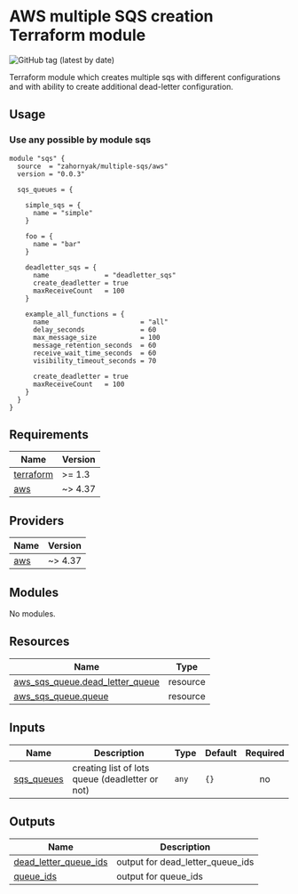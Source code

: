 # AWS multiple SQS creation Terraform module 
![GitHub tag (latest by date)](https://img.shields.io/github/v/tag/zahornyak/terraform-aws-multiple-sqs)


Terraform module which creates multiple sqs with different configurations and with ability to create additional dead-letter configuration.

## Usage

### Use any possible by module sqs

```hcl
module "sqs" {
  source  = "zahornyak/multiple-sqs/aws"
  version = "0.0.3"

  sqs_queues = {

    simple_sqs = {
      name = "simple"
    }
    
    foo = {
      name = "bar"
    }

    deadletter_sqs = {
      name              = "deadletter_sqs"
      create_deadletter = true
      maxReceiveCount   = 100
    }

    example_all_functions = {
      name                       = "all"
      delay_seconds              = 60
      max_message_size           = 100
      message_retention_seconds  = 60
      receive_wait_time_seconds  = 60
      visibility_timeout_seconds = 70

      create_deadletter = true
      maxReceiveCount   = 100
    }
  }
}
```



<!-- BEGINNING OF PRE-COMMIT-TERRAFORM DOCS HOOK -->
## Requirements

| Name | Version |
|------|---------|
| <a name="requirement_terraform"></a> [terraform](#requirement\_terraform) | >= 1.3 |
| <a name="requirement_aws"></a> [aws](#requirement\_aws) | ~> 4.37 |

## Providers

| Name | Version |
|------|---------|
| <a name="provider_aws"></a> [aws](#provider\_aws) | ~> 4.37 |

## Modules

No modules.

## Resources

| Name | Type |
|------|------|
| [aws_sqs_queue.dead_letter_queue](https://registry.terraform.io/providers/hashicorp/aws/latest/docs/resources/sqs_queue) | resource |
| [aws_sqs_queue.queue](https://registry.terraform.io/providers/hashicorp/aws/latest/docs/resources/sqs_queue) | resource |

## Inputs

| Name | Description | Type | Default | Required |
|------|-------------|------|---------|:--------:|
| <a name="input_sqs_queues"></a> [sqs\_queues](#input\_sqs\_queues) | creating list of lots queue (deadletter or not) | `any` | `{}` | no |

## Outputs

| Name | Description |
|------|-------------|
| <a name="output_dead_letter_queue_ids"></a> [dead\_letter\_queue\_ids](#output\_dead\_letter\_queue\_ids) | output for dead\_letter\_queue\_ids |
| <a name="output_queue_ids"></a> [queue\_ids](#output\_queue\_ids) | output for queue\_ids |
<!-- END OF PRE-COMMIT-TERRAFORM DOCS HOOK -->